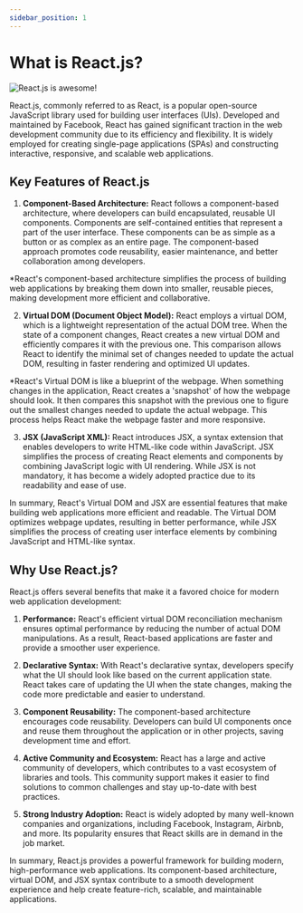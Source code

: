 ```yaml
---
sidebar_position: 1
---
```


# What is React.js?

![React.js is awesome!](https://res.cloudinary.com/practicaldev/image/fetch/s--goETGOXU--/c_limit%2Cf_auto%2Cfl_progressive%2Cq_66%2Cw_880/https://dev-to-uploads.s3.amazonaws.com/i/x3x5w638kkixi9s3h3vw.gif)

React.js, commonly referred to as React, is a popular open-source JavaScript library used for building user interfaces (UIs). Developed and maintained by Facebook, React has gained significant traction in the web development community due to its efficiency and flexibility. It is widely employed for creating single-page applications (SPAs) and constructing interactive, responsive, and scalable web applications.

## Key Features of React.js

1. **Component-Based Architecture:** React follows a component-based architecture, where developers can build encapsulated, reusable UI components. Components are self-contained entities that represent a part of the user interface. These components can be as simple as a button or as complex as an entire page. The component-based approach promotes code reusability, easier maintenance, and better collaboration among developers.

  *React's component-based architecture simplifies the process of building web applications by breaking them down into smaller, reusable pieces, making development more efficient and collaborative.

2. **Virtual DOM (Document Object Model):** React employs a virtual DOM, which is a lightweight representation of the actual DOM tree. When the state of a component changes, React creates a new virtual DOM and efficiently compares it with the previous one. This comparison allows React to identify the minimal set of changes needed to update the actual DOM, resulting in faster rendering and optimized UI updates.

  *React's Virtual DOM is like a blueprint of the webpage. When something changes in the application, React creates a 'snapshot' of how the webpage should look. It then compares this snapshot with the previous one to figure out the smallest changes needed to update the actual webpage. This process helps React make the webpage faster and more responsive.

3. **JSX (JavaScript XML):** React introduces JSX, a syntax extension that enables developers to write HTML-like code within JavaScript. JSX simplifies the process of creating React elements and components by combining JavaScript logic with UI rendering. While JSX is not mandatory, it has become a widely adopted practice due to its readability and ease of use.

In summary, React's Virtual DOM and JSX are essential features that make building web applications more efficient and readable. The Virtual DOM optimizes webpage updates, resulting in better performance, while JSX simplifies the process of creating user interface elements by combining JavaScript and HTML-like syntax.

## Why Use React.js?

React.js offers several benefits that make it a favored choice for modern web application development:

1. **Performance:** React's efficient virtual DOM reconciliation mechanism ensures optimal performance by reducing the number of actual DOM manipulations. As a result, React-based applications are faster and provide a smoother user experience.

2. **Declarative Syntax:** With React's declarative syntax, developers specify what the UI should look like based on the current application state. React takes care of updating the UI when the state changes, making the code more predictable and easier to understand.

3. **Component Reusability:** The component-based architecture encourages code reusability. Developers can build UI components once and reuse them throughout the application or in other projects, saving development time and effort.

4. **Active Community and Ecosystem:** React has a large and active community of developers, which contributes to a vast ecosystem of libraries and tools. This community support makes it easier to find solutions to common challenges and stay up-to-date with best practices.

5. **Strong Industry Adoption:** React is widely adopted by many well-known companies and organizations, including Facebook, Instagram, Airbnb, and more. Its popularity ensures that React skills are in demand in the job market.

In summary, React.js provides a powerful framework for building modern, high-performance web applications. Its component-based architecture, virtual DOM, and JSX syntax contribute to a smooth development experience and help create feature-rich, scalable, and maintainable applications.
